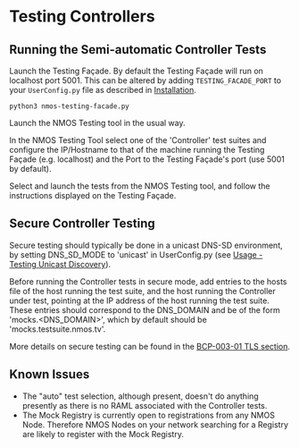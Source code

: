 # Testing Controllers

## Running the Semi-automatic Controller Tests

Launch the Testing Façade. By default the Testing Façade will run on localhost port 5001. This can be altered by adding `TESTING_FACADE_PORT` to your `UserConfig.py` file as described in [Installation](1.0.%20Installation.md).

```shell
python3 nmos-testing-facade.py
```

Launch the NMOS Testing tool in the usual way.

In the NMOS Testing Tool select one of the 'Controller' test suites and configure the IP/Hostname to that of the machine running the Testing Façade (e.g. localhost) and the Port to the Testing Façade's port (use 5001 by default).

Select and launch the tests from the NMOS Testing tool, and follow the instructions displayed on the Testing Façade.

## Secure Controller Testing

Secure testing should typically be done in a unicast DNS-SD environment, by setting DNS_SD_MODE to 'unicast' in UserConfig.py (see [Usage - Testing Unicast Discovery](2.1.%20Usage%20-%20Testing%20Unicast%20Discovery.md)).

Before running the Controller tests in secure mode, add entries to the hosts file of the host running the test suite, and the host running the Controller under test, pointing at the IP address of the host running the test suite.
These entries should correspond to the DNS_DOMAIN and be of the form 'mocks.<DNS_DOMAIN>', which by default should be 'mocks.testsuite.nmos.tv'.

More details on secure testing can be found in the [BCP-003-01 TLS section](2.2.%20Usage%20-%20Testing%20BCP-003-01%20TLS.md).

## Known Issues

* The "auto" test selection, although present, doesn't do anything presently as there is no RAML associated with the Controller tests.
* The Mock Registry is currently open to registrations from any NMOS Node. Therefore NMOS Nodes on your network searching for a Registry are likely to register with the Mock Registry.
